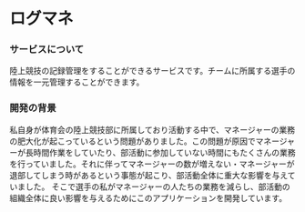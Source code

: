 # ログマネ
### サービスについて
陸上競技の記録管理をすることができるサービスです。チームに所属する選手の情報を一元管理することができます。
### 開発の背景
私自身が体育会の陸上競技部に所属しており活動する中で、マネージャーの業務の肥大化が起こっているという問題がありました。この問題が原因でマネージャーが長時間作業をしていたり、部活動に参加していない時間にもたくさんの業務を行っていました。それに伴ってマネージャーの数が増えない・マネージャーが退部してしまう時があるという事態が起こり、部活動全体に重大な影響を与えていました。
そこで選手の私がマネージャーの人たちの業務を減らし、部活動の組織全体に良い影響を与えるためにこのアプリケーションを開発しています。
